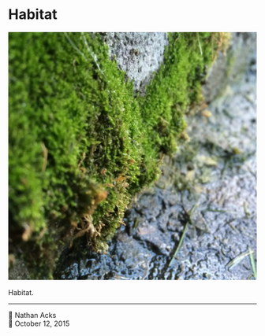 # Habitat

![A close-up of moss growing at the base of a stone wall](assets/2015-10-12-habitat.webp)

Habitat.

- - - -

<span aria-hidden="true">👤</span> Nathan Acks  
<span aria-hidden="true">📅</span> October 12, 2015
